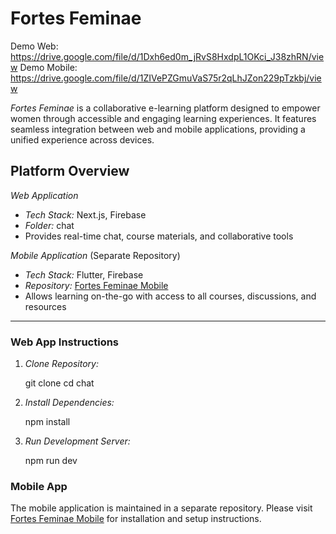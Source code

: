# Fortes Feminae
Demo Web: https://drive.google.com/file/d/1Dxh6ed0m_jRvS8HxdpL1OKci_J38zhRN/view
Demo Mobile: https://drive.google.com/file/d/1ZIVePZGmuVaS75r2qLhJZon229pTzkbj/view

_Fortes Feminae_ is a collaborative e-learning platform designed to empower women through accessible and engaging learning experiences. It features seamless integration between web and mobile applications, providing a unified experience across devices.

## Platform Overview

_Web Application_

- _Tech Stack:_ Next.js, Firebase
- _Folder:_ chat
- Provides real-time chat, course materials, and collaborative tools

_Mobile Application_
(Separate Repository)

- _Tech Stack:_ Flutter, Firebase
- _Repository:_ [Fortes Feminae Mobile](https://github.com/ahmedbhyy/fortess_femenao)
- Allows learning on-the-go with access to all courses, discussions, and resources

---

### Web App Instructions

1. _Clone Repository:_

   git clone <repository-url>
   cd chat

2. _Install Dependencies:_

   npm install

3. _Run Development Server:_

   npm run dev

### Mobile App

The mobile application is maintained in a separate repository. Please visit [Fortes Feminae Mobile](https://github.com/ahmedbhyy/fortess_femenao) for installation and setup instructions.
